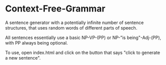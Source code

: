 # Context-Free-Grammar
A sentence generator with a potentially infinite number of sentence structures, that uses random words of different parts of speech.

All sentences essentially use a basic NP-VP-(PP) or NP-"is being"-Adj-(PP), with PP always being optional.

To use, open index.html and click on the button that says "click to generate a new sentence".
